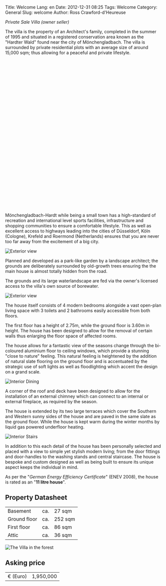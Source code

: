 Title: Welcome
Lang: en
Date: 2012-12-31 08:25
Tags: Welcome
Category: General
Slug: welcome
Author: Ross Crawford-d'Heureuse

_Private Sale Villa (owner seller)_

The villa is the property of an Architect's family, completed in the summer of 1995 and situated in a registered conservation area known as the "Hardter Wald" found near the city of Mönchengladbach. The villa is surrounded by private residential plots with an average size of around 15,000 sqm; thus allowing for a peaceful and private lifestyle.

<div id="map_canvas" style="width:512px;height:480px"></div>

Mönchengladbach-Hardt while being a small town has a high-standard of recreation and international level sports facilities, infrastructure and shopping communities to ensure a comfortable lifestyle. This as well as excellent access to highways leading into the cities of Düsseldorf, Köln (Cologne), Krefeld and Roermond (Netherlands) ensures that you are never too far away from the excitement of a big city.

![Exterior view](/static/images/garden-3.jpg "View from Entrance")

Planned and developed as a park-like garden by a landscape architect; the grounds are deliberately surrounded by old-growth trees ensuring the the main house is almost totally hidden from the road.

The grounds and its large waterlandscape are fed via the owner's licensed access to the villa's own source of borewater.

![Exterior view](/static/images/teich-1.jpg "View from First Floor")

The house itself consists of 4 modern bedrooms alongside a vast open-plan living space with 3 toilets and 2 bathrooms easily accessible from both floors.

The first floor has a height of 2.75m, while the ground floor is 3.60m in height. The house has been designed to allow for the removal of certain walls thus enlarging the floor space of affected rooms.

The house allows for a fantastic view of the seasons change through the bi-coloured aluminium floor to ceiling windows, which provide a stunning "close to nature" feeling. This natural feeling is heightened by the addition of natural slate flooring on the ground floor and is accentuated by the strategic use of soft lights as well as floodlighting which accent the design on a grand scale.

![Interior Dining](/static/images/interior-dining.jpg "View from Dining Room")

A corner of the roof and deck have been designed to allow for the installation of an external chimney which can connect to an internal or external fireplace, as required by the season.

The house is extended by its two large terraces which cover the Southern and Western sunny sides of the house and are paved in the same slate as the ground floor. While the house is kept warm during the winter months by liquid gas powered underfloor heating.

![Interior Stairs](/static/images/interior-stair.jpg "Interior Stairs")

In addition to this each detail of the house has been personally selected and placed with a view to simple yet stylish modern living; from the door fittings and door-handles to the washing stands and central staircase. The house is bespoke and custom designed as well as being built to ensure its unique aspect keeps the individual in mind.

As per the "*German Energy Efficiency Certificate*" (ENEV 2008), the house is rated as an "**11 litre house**".


## Property Datasheet ##
<table>
<tr><td>Basement</td><td> ca.</td><td>27 sqm</td></tr>
<tr><td>Ground floor</td><td>ca.</td><td>252 sqm</td></tr>
<tr><td>First floor</td><td>ca.</td><td>86 sqm</td></tr>
<tr><td>Attic</td><td>ca.</td><td>36 sqm</td></tr>
</table>

![The Villa in the forest](/static/images/welcome.jpg "The Villa in the forest")


## Asking price ##
<table>
<tr>
<td>€ (Euro)</td><td>1,950,000</td>
</tr>
</table>


<script src="https://maps.googleapis.com/maps/api/js?v=3.exp&key=AIzaSyBhGjmo_89lYuLL3pQAvGWAc4bhS3GVBE0&sensor=false"></script>
<script>
var map;
function initialize() {
  var mapOptions = {
    zoom: 18,
    //center: new google.maps.LatLng(-34.397, 150.644),
    mapTypeId: google.maps.MapTypeId.SATELLITE
  };

	map = new google.maps.Map(document.getElementById('map_canvas'), mapOptions);
  	geocoder = new google.maps.Geocoder();
	geocoder.geocode( { 'address': 'Ungermannsweg 3, Monchengladbach NRW Germany'}, function(results, status) {
      if (status == google.maps.GeocoderStatus.OK) {
        //In this case it creates a marker, but you can get the lat and lng from the location.LatLng
        map.setCenter(results[0].geometry.location);
        var marker = new google.maps.Marker({
            map: map, 
            position: results[0].geometry.location
        });
      }
  	});
}

google.maps.event.addDomListener(window, 'load', initialize);
</script>


<link rel="stylesheet" type="text/css" href="/static/js/Elastislide/css/elastislide.css" />
<script type="text/javascript" src="/static/js/Elastislide/js/jquerypp.custom.js"></script>
<script type="text/javascript" src="/static/js/Elastislide/js/jquery.elastislide.js"></script>

<script type="text/javascript">
$(document).ready(function(){

	var gallery = $('<ul/>', {
		id: 'gallery',
		class: 'elastislide-list'
	});

	$('article').prepend(gallery)

	$.each($('img'), function(i,e){
		$(e).width(580).height(400)
		var a = $('<a>', {
			href: e.src,
			html: $('<img/>', {
				src: e.src
			})
		});

		$('#gallery').append($('<li></li>',{
			html: a
		}))
	});

	$('#gallery').elastislide( {
		minItems : 5,
		onClick: function(el, position, event) {
			event.preventDefault();
			var src = $(el.find('img')).attr('src');
			var image = $('[src="'+src+'"]');
			console.log(image)
			$.scrollTo(image)
		}
	});

});
</script>
